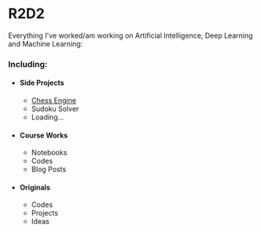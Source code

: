 # R2D2
Everything I've worked/am working on Artificial Intelligence, Deep Learning and Machine Learning:
### Including:
* #### Side Projects
  * [Chess Engine](https://github.com/arncelik/BB-8/tree/master/Chess-Engine-with-ML)
  * Sudoku Solver
  * Loading...
* #### Course Works
  * Notebooks
  * Codes
  * Blog Posts
* #### Originals
  * Codes
  * Projects
  * Ideas
